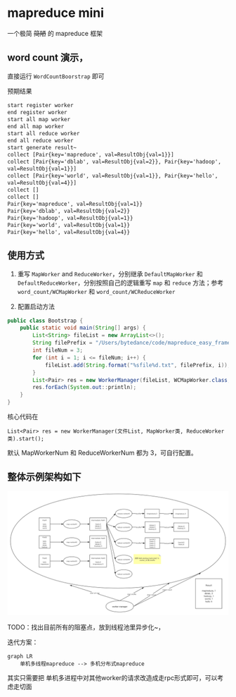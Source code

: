 # mapreduce mini
一个极简 <del>简陋</del> 的 mapreduce 框架


## word count 演示，
直接运行 `WordCountBoorstrap` 即可

预期结果
```
start register worker
end register worker
start all map worker
end all map worker
start all reduce worker
end all reduce worker
start generate result~
collect [Pair{key='mapreduce', val=ResultObj{val=1}}]
collect [Pair{key='dblab', val=ResultObj{val=2}}, Pair{key='hadoop', val=ResultObj{val=1}}]
collect [Pair{key='world', val=ResultObj{val=1}}, Pair{key='hello', val=ResultObj{val=4}}]
collect []
collect []
Pair{key='mapreduce', val=ResultObj{val=1}}
Pair{key='dblab', val=ResultObj{val=2}}
Pair{key='hadoop', val=ResultObj{val=1}}
Pair{key='world', val=ResultObj{val=1}}
Pair{key='hello', val=ResultObj{val=4}}
```

## 使用方式

1. 重写 `MapWorker` and `ReduceWorker`，分别继承 `DefaultMapWorker` 和 `DefaultReduceWorker`，分别按照自己的逻辑重写 `map` 和 `reduce` 方法；参考 `word_count/WCMapWorker` 和 `word_count/WCReduceWorker` 

2. 配置启动方法

```java
public class Bootstrap {
    public static void main(String[] args) {
        List<String> fileList = new ArrayList<>();
        String filePrefix = "/Users/bytedance/code/mapreduce_easy_frame/src/main/java/com/ayang818/mapreduce_frame_mini/data/";
        int fileNum = 3;
        for (int i = 1; i <= fileNum; i++) {
            fileList.add(String.format("%sfile%d.txt", filePrefix, i));
        }
        List<Pair> res = new WorkerManager(fileList, WCMapWorker.class, WCReduceWorker.class).start();
        res.forEach(System.out::println);
    }
}
```

核心代码在 

```
List<Pair> res = new WorkerManager(文件List, MapWorker类, ReduceWorker类).start();
```

默认 MapWorkerNum 和 ReduceWorkerNum 都为 3，可自行配置。

## 整体示例架构如下

![](resources/mapreduce-wordcount.png)

TODO：找出目前所有的阻塞点，放到线程池里异步化~，

迭代方案：
```mermaid
graph LR
    单机多线程mapreduce --> 多机分布式mapreduce
```
其实只需要把 单机多进程中对其他worker的请求改造成走rpc形式即可，可以考虑走切面
